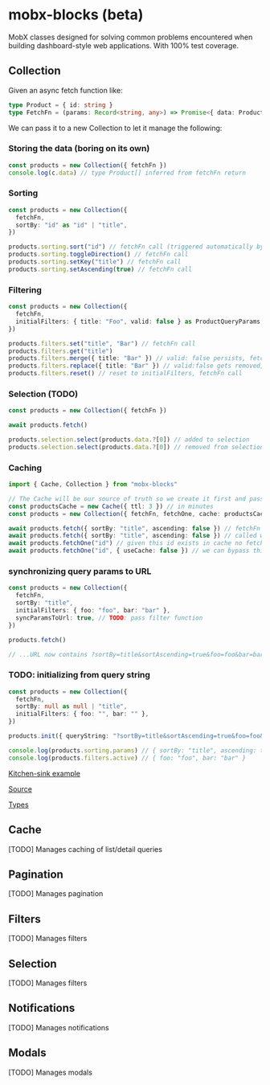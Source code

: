 # mobx-blocks (beta)

MobX classes designed for solving common problems encountered when building dashboard-style web applications. With 100% test coverage.

## Collection

Given an async fetch function like:

```typescript
type Product = { id: string }
type FetchFn = (params: Record<string, any>) => Promise<{ data: Product[] }>
```

We can pass it to a new Collection to let it manage the following:

### Storing the data (boring on its own)

```typescript
const products = new Collection({ fetchFn })
console.log(c.data) // type Product[] inferred from fetchFn return
```

<!-- ### TODO: Fetching with aborts -->

<!-- ### TODO: Searching with debounce -->

### Sorting

```typescript
const products = new Collection({
  fetchFn,
  sortBy: "id" as "id" | "title",
})

products.sorting.sort("id") // fetchFn call (triggered automatically by reaction)
products.sorting.toggleDirection() // fetchFn call
products.sorting.setKey("title") // fetchFn call
products.sorting.setAscending(true) // fetchFn call
```

### Filtering

```typescript
const products = new Collection({
  fetchFn,
  initialFilters: { title: "Foo", valid: false } as ProductQueryParams,
})

products.filters.set("title", "Bar") // fetchFn call
products.filters.get("title")
products.filters.merge({ title: "Bar" }) // valid: false persists, fetchFn call
products.filters.replace({ title: "Bar" }) // valid:false gets removed, fetchFn call
products.filters.reset() // reset to initialFilters, fetchFn call
```

### Selection (TODO)

```typescript
const products = new Collection({ fetchFn })

await products.fetch()

products.selection.select(products.data.?[0]) // added to selection
products.selection.select(products.data.?[0]) // removed from selection
```

### Caching

```typescript
import { Cache, Collection } from "mobx-blocks"

// The Cache will be our source of truth so we create it first and pass it to the Collection
const productsCache = new Cache({ ttl: 3 }) // in minutes
const products = new Collection({ fetchFn, fetchOne, cache: productsCache })

await products.fetch({ sortBy: "title", ascending: false }) // fetchFn call
await products.fetch({ sortBy: "title", ascending: false }) // called with same params -> result returned from Cache
await products.fetchOne("id") // given this id exists in cache no fetchOne call will be made
await products.fetchOne("id", { useCache: false }) // we can bypass this behaviour if the fetchOne returns more detailed data
```

### synchronizing query params to URL

```typescript
const products = new Collection({
  fetchFn,
  sortBy: "title",
  initialFilters: { foo: "foo", bar: "bar" },
  syncParamsToUrl: true, // TODO: pass filter function
})

products.fetch()

// ...URL now contains ?sortBy=title&sortAscending=true&foo=foo&bar=bar
```

### TODO: initializing from query string

```typescript
const products = new Collection({
  fetchFn,
  sortBy: null as null | "title",
  initialFilters: { foo: "", bar: "" },
})

products.init({ queryString: "?sortBy=title&sortAscending=true&foo=foo&bar=bar" })

console.log(products.sorting.params) // { sortBy: "title", ascending: true }
console.log(products.filters.active) // { foo: "foo", bar: "bar" }
```

[Kitchen-sink example](https://github.com/Peterabsolon/mobx-blocks/blob/main/src/demo/src/Products/Products.store.tsx#L9)

[Source](https://github.com/Peterabsolon/mobx-blocks/blob/main/src/lib/Collection.ts#L7)

[Types](https://github.com/Peterabsolon/mobx-blocks/blob/main/src/lib/Collection.types.ts)

## Cache

[TODO] Manages caching of list/detail queries

## Pagination

[TODO] Manages pagination

## Filters

[TODO] Manages filters

## Selection

[TODO] Manages filters

## Notifications

[TODO] Manages notifications

## Modals

[TODO] Manages modals
